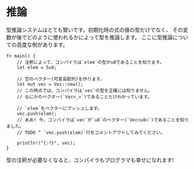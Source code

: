 # 推論

型推論システムはとても賢いです。初期化時の式の値の型だけでなく、
その変数が後でどのように使われるかによって型を推論します。
ここに型推論についての高度な例があります。

```rust,editable
fn main() {
    // 注釈によって、コンパイラは`elem`の型がu8であることを知ります。
    let elem = 5u8;

    // 空のベクター(可変長配列)を作ります。
    let mut vec = Vec::new();
    // この時点では、コンパイラは`vec`の型を正確には知りません。
    // なにかのベクター(`Vec<_>`)であることだけわかっています。

    // `elem`をベクターにプッシュします。
    vec.push(elem);
    // ああ! 今、コンパイラは`vec`が`u8`のベクター(`Vec<u8>`)であることを知りました。
    // TODO ^ `vec.push(elem)`行をコメントアウトしてみてください。

    println!("{:?}", vec);
}
```

型の注釈が必要なくなると、コンパイラもプログラマも幸せになれます!
